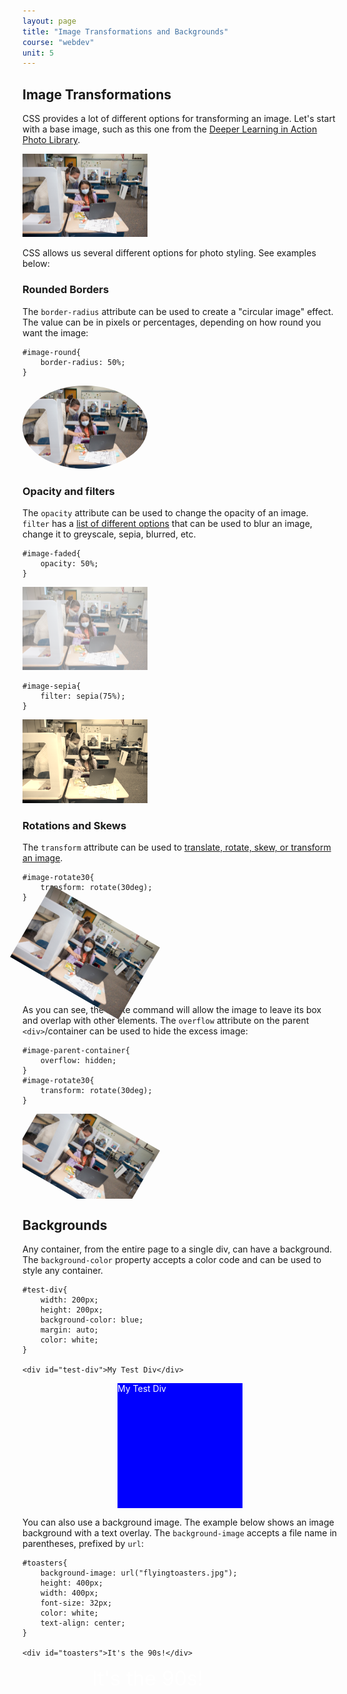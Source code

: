 ```yaml
---
layout: page
title: "Image Transformations and Backgrounds"
course: "webdev"
unit: 5
---
```

## Image Transformations

CSS provides a lot of different options for transforming an image. Let's start with a base image, such as this one from the [Deeper Learning in Action Photo Library](https://deeperlearning4all.org/images/).

<img src="samplephoto.jpg" style="width: 200px; height: auto; margin: auto;">

CSS allows us several different options for photo styling. See examples below:

### Rounded Borders
The ```border-radius``` attribute can be used to create a "circular image" effect. The value can be in pixels or percentages, depending on how round you want the image:

	#image-round{
		border-radius: 50%;
	}

<img src="samplephoto.jpg" style="width: 200px; height: auto; margin: auto; border-radius: 50%;">

### Opacity and filters
The ```opacity``` attribute can be used to change the opacity of an image. ```filter``` has a [list of different options](https://developer.mozilla.org/en-US/docs/Web/CSS/filter) that can be used to blur an image, change it to greyscale, sepia, blurred, etc. 

	#image-faded{
		opacity: 50%;
	}
	
<img src="samplephoto.jpg" style="width: 200px; height: auto; margin: auto; opacity:50%;">

	#image-sepia{
		filter: sepia(75%);
	}
	
<img src="samplephoto.jpg" style="width: 200px; height: auto; margin: auto; filter: sepia(75%);">

### Rotations and Skews
The ```transform``` attribute can be used to [translate, rotate, skew, or transform an image](https://developer.mozilla.org/en-US/docs/Web/CSS/transform).

	#image-rotate30{
		transform: rotate(30deg);
	}

<img src="samplephoto.jpg" style="width: 200px; height: auto; margin: auto; transform: rotate(30deg);">

As you can see, the rotate command will allow the image to leave its box and overlap with other elements. The ```overflow``` attribute on the parent ```<div>```/container can be used to hide the excess image:

	#image-parent-container{
		overflow: hidden;
	}
	#image-rotate30{
		transform: rotate(30deg);
	}
<div style="overflow:hidden; ">
<img src="samplephoto.jpg" style="width: 200px; height: auto; margin: auto; transform: rotate(30deg); overflow: hidden;">
</div>

## Backgrounds
Any container, from the entire page to a single div, can have a background. The ```background-color``` property accepts a color code and can be used to style any container.

	#test-div{
		width: 200px;
		height: 200px;
		background-color: blue;
		margin: auto;
		color: white;
	}
	
	<div id="test-div">My Test Div</div>
	
<div style="width: 200px; height: 200px; background-color: blue; margin: auto; color: white;">My Test Div</div>

You can also use a background image. The example below shows an image background with a text overlay. The ```background-image``` accepts a file name in parentheses, prefixed by ```url```:

	#toasters{
		background-image: url("flyingtoasters.jpg");
		height: 400px; 
		width: 400px;
		font-size: 32px;
		color: white;
		text-align: center;
	}

	<div id="toasters">It's the 90s!</div>
	
<div style="background-image: url('flyingtoasters.jpg'); height: 400px; width: 400px; font-size: 32px; color: white; text-align: center;">It's the 90s!</div>


